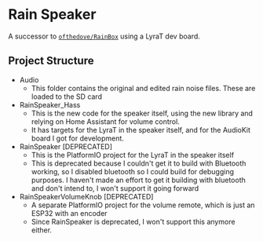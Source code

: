 # Rain Speaker
A successor to [`ofthedove/RainBox`](https://github.com/ofthedove/rainbox) using a LyraT dev board.

## Project Structure
- Audio
  - This folder contains the original and edited rain noise files. These are loaded to the SD card
- RainSpeaker_Hass
  - This is the new code for the speaker itself, using the new library and relying on Home Assistant for volume control.
  - It has targets for the LyraT in the speaker itself, and for the AudioKit board I got for development.
- RainSpeaker [DEPRECATED]
  - This is the PlatformIO project for the LyraT in the speaker itself
  - This is deprecated because I couldn't get it to build with Bluetooth working, so I disabled bluetooth so I could build for debugging purposes. I haven't made an effort to get it building with bluetooth and don't intend to, I won't support it going forward
- RainSpeakerVolumeKnob [DEPRECATED]
  - A separate PlatformIO project for the volume remote, which is just an ESP32 with an encoder
  - Since RainSpeaker is deprecated, I won't support this anymore either.
